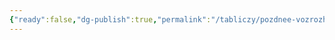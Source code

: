 ```yaml
---
{"ready":false,"dg-publish":true,"permalink":"/tabliczy/pozdnee-vozrozhdenie/obrezanie-hrista/","dgPassFrontmatter":true}
---
```



